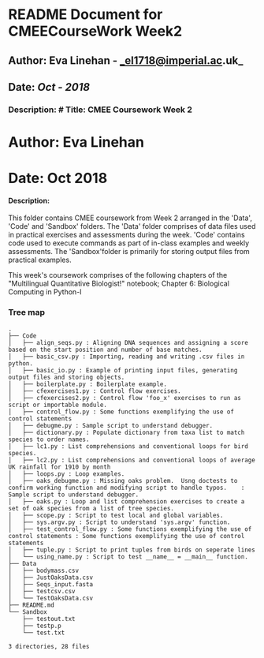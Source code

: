 # README Document for CMEECourseWork Week2
## Author: Eva Linehan - _el1718@imperial.ac.uk_
## Date: _Oct - 2018_

### Description: # Title: CMEE Coursework Week 2
# Author: Eva Linehan
# Date: Oct 2018

#### Description:
This folder contains CMEE coursework from Week 2 arranged in the 'Data', 'Code' and 'Sandbox' folders. The 'Data' folder comprises of data files used in practical exercises and assessments during the week. 'Code' contains code used to execute commands as part of in-class examples and weekly assessments. The 'Sandbox'folder is primarily for storing output files from practical examples.

This week's coursework comprises of the following chapters of the "Multilingual Quantitative Biologist!" notebook;
Chapter 6: Biological Computing in Python-I

### Tree map
```
.
├── Code
│   ├── align_seqs.py : Aligning DNA sequences and assigning a score based on the start position and number of base matches. 
│   ├── basic_csv.py : Importing, reading and writing .csv files in python. 
│   ├── basic_io.py : Example of printing input files, generating output files and storing objects. 
│   ├── boilerplate.py : Boilerplate example. 
│   ├── cfexercises1.py : Control flow exercises. 
│   ├── cfexercises2.py : Control flow 'foo_x' exercises to run as script or importable module. 
│   ├── control_flow.py : Some functions exemplifying the use of control statements
│   ├── debugme.py : Sample script to understand debugger. 
│   ├── dictionary.py : Populate dictionary from taxa list to match species to order names. 
│   ├── lc1.py : List comprehensions and conventional loops for bird species. 
│   ├── lc2.py : List comprehensions and conventional loops of average UK rainfall for 1910 by month 
│   ├── loops.py : Loop examples. 
│   ├── oaks_debugme.py : Missing oaks problem.  Usng doctests to confirm working function and modifying script to handle typos.    : Sample script to understand debugger. 
│   ├── oaks.py : Loop and list comprehension exercises to create a set of oak species from a list of tree species. 
│   ├── scope.py : Script to test local and global variables. 
│   ├── sys.argv.py : Script to understand 'sys.argv' function. 
│   ├── test_control_flow.py : Some functions exemplifying the use of control statements : Some functions exemplifying the use of control statements
│   ├── tuple.py : Script to print tuples from birds on seperate lines 
│   └── using_name.py : Script to test __name__ = __main__ function. 
├── Data
│   ├── bodymass.csv
│   ├── JustOaksData.csv
│   ├── Seqs_input.fasta
│   ├── testcsv.csv
│   └── TestOaksData.csv
├── README.md
└── Sandbox
    ├── testout.txt
    ├── testp.p
    └── test.txt

3 directories, 28 files

```
